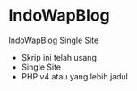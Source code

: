 # IndoWapBlog

IndoWapBlog Single Site
  - Skrip ini telah usang
  - Single Site
  - PHP v4 atau yang lebih jadul
